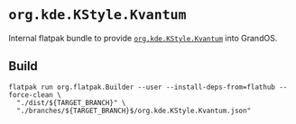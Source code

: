 # `org.kde.KStyle.Kvantum`

Internal flatpak bundle to provide
[`org.kde.KStyle.Kvantum`](https://github.com/flathub/org.kde.KStyle.Kvantum)
into GrandOS.

## Build

```shell
flatpak run org.flatpak.Builder --user --install-deps-from=flathub --force-clean \
  "./dist/${TARGET_BRANCH}" \
  "./branches/${TARGET_BRANCH}$/org.kde.KStyle.Kvantum.json"
```
